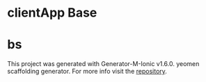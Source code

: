 clientApp Base
=====================

# bs
This project was generated with Generator-M-Ionic v1.6.0. yeomen scaffolding generator. For more info visit the [repository](https://github.com/mwaylabs/generator-m-ionic).